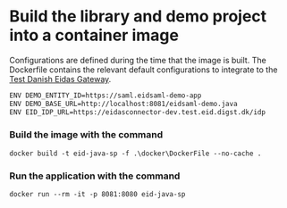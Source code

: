 # Build the library and demo project into a container image

Configurations are defined during the time that the image is built. 
The Dockerfile contains the relevant default configurations to integrate to the [Test Danish Eidas Gateway](https://eidasconnector.test.eid.digst.dk/).

```markdown
ENV DEMO_ENTITY_ID=https://saml.eidsaml-demo-app
ENV DEMO_BASE_URL=http://localhost:8081/eidsaml-demo.java
ENV EID_IDP_URL=https://eidasconnector-dev.test.eid.digst.dk/idp
```

### Build the image with the command
```
docker build -t eid-java-sp -f .\docker\DockerFile --no-cache .
```


### Run the application with the command
```
docker run --rm -it -p 8081:8080 eid-java-sp
```
